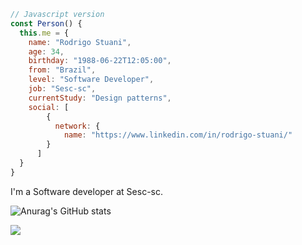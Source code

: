 ```js
// Javascript version
const Person() {
  this.me = {
    name: "Rodrigo Stuani",
    age: 34,
    birthday: "1988-06-22T12:05:00",
    from: "Brazil",
    level: "Software Developer",
    job: "Sesc-sc",
    currentStudy: "Design patterns",
    social: [
        {
          network: {
            name: "https://www.linkedin.com/in/rodrigo-stuani/"
        }
      ]
  }
}
```

I'm a Software developer at Sesc-sc.

![Anurag's GitHub stats](https://github-readme-stats.vercel.app/api?username=RodrigoStuani&count_private=true&show_icons=true&theme=dark)

<img src="https://api.segment.io/v1/pixel/track?data=e1wid3JpdGVLZXlcIjpcImxMMDNDSjgxY2ZValZpMEl2OURpTEc1OVQ4d1pvM3ZvXCIsXCJ1c2VySWRcIjpcInVzZXJfMTIzXCIsXCJldmVudFwiOlwiRW1haWwgT3BlbmVkXCIsXCJwcm9wZXJ0aWVzXCI6e1wic3ViamVjdFwiOlwiVGhlIEVsZWN0cmljIERhaWx5XCIsXCJlbWFpbFwiOlwiamFuZS5raW1AZXhhbXBsZS5jb21cIn19">
